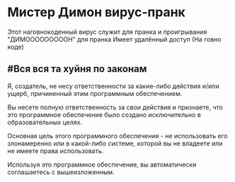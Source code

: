 # Мистер Димон вирус-пранк
Этот наговнокоденный вирус служит для пранка и проигрывания "ДИМОООООООООН" для пранка
Имеет удалённый доступ (На говно коде)

#Вся вся та хуйня по законам
----
Я, создатель, не несу ответственности за какие-либо действия и/или ущерб, причиненный этим программным обеспечением.

Вы несете полную ответственность за свои действия и признаете, что это программное обеспечение было создано исключительно в образовательных целях.

Основная цель этого программного обеспечения - не использовать его злонамеренно или в какой-либо системе, которой вы не владеете или не имеете права использовать.

Используя это программное обеспечение, вы автоматически соглашаетесь с вышеизложенным.
